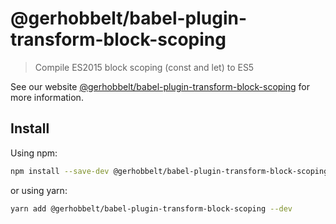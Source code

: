 # @gerhobbelt/babel-plugin-transform-block-scoping

> Compile ES2015 block scoping (const and let) to ES5

See our website [@gerhobbelt/babel-plugin-transform-block-scoping](https://babeljs.io/docs/en/next/babel-plugin-transform-block-scoping.html) for more information.

## Install

Using npm:

```sh
npm install --save-dev @gerhobbelt/babel-plugin-transform-block-scoping
```

or using yarn:

```sh
yarn add @gerhobbelt/babel-plugin-transform-block-scoping --dev
```
